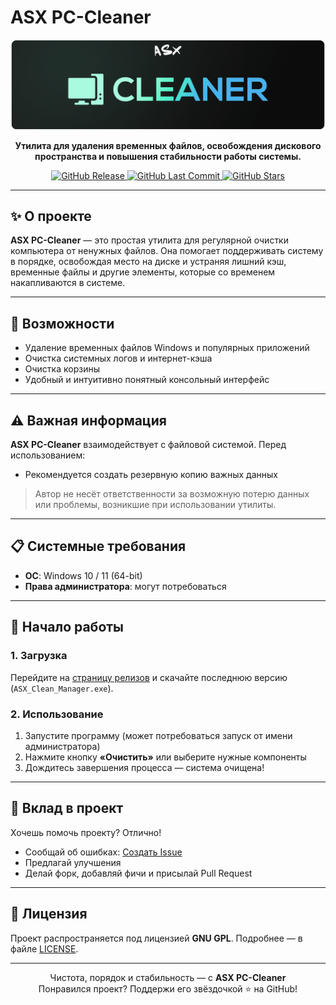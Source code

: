 # ASX PC-Cleaner

<div align="center">
  <a href="https://github.com/ALFiX01/ASX-PC-Cleaner">
    <img src="https://github.com/ALFiX01/ASX-PC-Cleaner/blob/main/image/design.png?raw=true" alt="ASX Hub Logo Banner" >
  </a>

  <br />

  <p><strong>Утилита для удаления временных файлов, освобождения дискового пространства и повышения стабильности работы системы.</strong></p>

  <p>
    <a href="https://github.com/ALFiX01/ASX-PC-Cleaner/releases/latest">
      <img src="https://img.shields.io/github/v/release/ALFiX01/ASX-PC-Cleaner?style=plastic" alt="GitHub Release">
    </a>
    <a href="https://github.com/ALFiX01/ASX-PC-Cleaner/commits/main">
      <img src="https://img.shields.io/github/last-commit/ALFiX01/ASX-PC-Cleaner?style=plastic" alt="GitHub Last Commit">
    </a>
    <a href="https://github.com/ALFiX01/ASX-PC-Cleaner/stargazers">
      <img src="https://img.shields.io/github/stars/ALFiX01/ASX-PC-Cleaner?style=plastic" alt="GitHub Stars">
    </a>
  </p>
</div>

---

## ✨ О проекте

**ASX PC-Cleaner** — это простая утилита для регулярной очистки компьютера от ненужных файлов. Она помогает поддерживать систему в порядке, освобождая место на диске и устраняя лишний кэш, временные файлы и другие элементы, которые со временем накапливаются в системе.

---

## 🔧 Возможности

- Удаление временных файлов Windows и популярных приложений
- Очистка системных логов и интернет-кэша
- Очистка корзины
- Удобный и интуитивно понятный консольный интерфейс

---

## ⚠️ Важная информация

**ASX PC-Cleaner** взаимодействует с файловой системой. Перед использованием:

- Рекомендуется создать резервную копию важных данных

> Автор не несёт ответственности за возможную потерю данных или проблемы, возникшие при использовании утилиты.

---

## 📋 Системные требования

- **ОС**: Windows 10 / 11 (64-bit)
- **Права администратора**: могут потребоваться

---

## 🚀 Начало работы

### 1. Загрузка

Перейдите на [страницу релизов](https://github.com/ALFiX01/ASX_Clean_Manager/releases/latest) и скачайте последнюю версию (`ASX_Clean_Manager.exe`).

### 2. Использование

1. Запустите программу (может потребоваться запуск от имени администратора)
2. Нажмите кнопку **«Очистить»** или выберите нужные компоненты
3. Дождитесь завершения процесса — система очищена!

---

## 🤝 Вклад в проект

Хочешь помочь проекту? Отлично!

- Сообщай об ошибках: [Создать Issue](https://github.com/ALFiX01/ASX_Clean_Manager/issues)
- Предлагай улучшения
- Делай форк, добавляй фичи и присылай Pull Request

---

## 📜 Лицензия

Проект распространяется под лицензией **GNU GPL**. Подробнее — в файле [LICENSE](https://github.com/ALFiX01/ASX_Clean_Manager/blob/main/LICENSE).

---

<div align="center">
  Чистота, порядок и стабильность — с <strong>ASX PC-Cleaner</strong>  
<div align="center">
  Понравился проект? Поддержи его звёздочкой ⭐ на GitHub!
</div>
